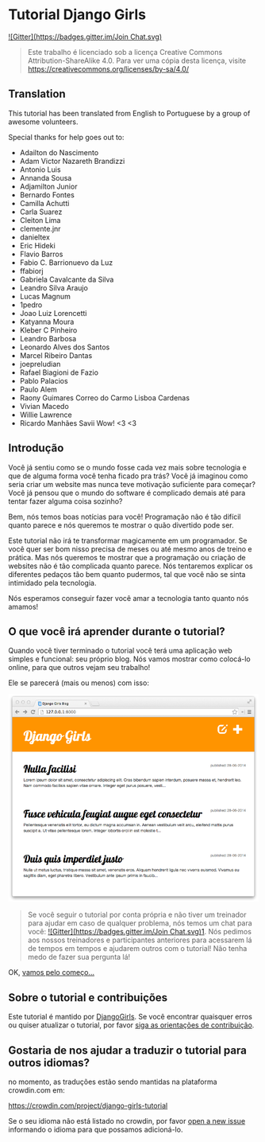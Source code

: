 # Tutorial Django Girls

[![Gitter](https://badges.gitter.im/Join Chat.svg)](https://gitter.im/DjangoGirls/tutorial?utm_source=badge&utm_medium=badge&utm_campaign=pr-badge&utm_content=badge)

 [1]: https://gitter.im/DjangoGirls/tutorial?utm_source=badge&utm_medium=badge&utm_campaign=pr-badge&utm_content=badge

> Este trabalho é licenciado sob a licença Creative Commons Attribution-ShareAlike 4.0. Para ver uma cópia desta licença, visite https://creativecommons.org/licenses/by-sa/4.0/

## Translation

This tutorial has been translated from English to Portuguese by a group of awesome volunteers. 

Special thanks for help goes out to:

* Adailton do Nascimento 
* Adam Victor Nazareth Brandizzi 
* Antonio Luis 
* Annanda Sousa 
* Adjamilton Junior 
* Bernardo Fontes 
* Camilla Achutti
* Carla Suarez
* Cleiton Lima 
* clemente.jnr
* danieltex 
* Eric Hideki 
* Flavio Barros 
* Fabio C. Barrionuevo da Luz 
* ffabiorj 
* Gabriela Cavalcante da Silva 
* Leandro Silva Araujo 
* Lucas Magnum 
* 1pedro 
* Joao Luiz Lorencetti  
* Katyanna Moura 
* Kleber C Pinheiro 
* Leandro Barbosa 
* Leonardo Alves dos Santos 
* Marcel Ribeiro Dantas 
* joepreludian 
* Rafael Biagioni de Fazio 
* Pablo Palacios 
* Paulo Alem 
* Raony Guimares Correo do Carmo Lisboa Cardenas 
* Vivian Macedo
* Willie Lawrence 
* Ricardo Manhães Savii
Wow! <3 <3 

## Introdução

Você já sentiu como se o mundo fosse cada vez mais sobre tecnologia e que de alguma forma você tenha ficado pra trás? Você já imaginou como seria criar um website mas nunca teve motivação suficiente para começar? Você já pensou que o mundo do software é complicado demais até para tentar fazer alguma coisa sozinho?

Bem, nós temos boas notícias para você! Programação não é tão difícil quanto parece e nós queremos te mostrar o quão divertido pode ser.

Este tutorial não irá te transformar magicamente em um programador. Se você quer ser bom nisso precisa de meses ou até mesmo anos de treino e prática. Mas nós queremos te mostrar que a programação ou criação de websites não é tão complicada quanto parece. Nós tentaremos explicar os diferentes pedaços tão bem quanto pudermos, tal que você não se sinta intimidado pela tecnologia.

Nós esperamos conseguir fazer você amar a tecnologia tanto quanto nós amamos!

## O que você irá aprender durante o tutorial?

Quando você tiver terminado o tutorial você terá uma aplicação web simples e funcional: seu próprio blog. Nós vamos mostrar como colocá-lo online, para que outros vejam seu trabalho!

Ele se parecerá (mais ou menos) com isso:

![Figura 0.1][2]

 [2]: images/application.png

> Se você seguir o tutorial por conta própria e não tiver um treinador para ajudar em caso de qualquer problema, nós temos um chat para você: [![Gitter](https://badges.gitter.im/Join Chat.svg)](https://gitter.im/DjangoGirls/tutorial?utm_source=badge&utm_medium=badge&utm_campaign=pr-badge&utm_content=badge)[1]. Nós pedimos aos nossos treinadores e participantes anteriores para acessarem lá de tempos em tempos e ajudarem outros com o tutorial! Não tenha medo de fazer sua pergunta lá!

OK, [vamos pelo começo...][3]

 [3]: ./how_the_internet_works/README.md

## Sobre o tutorial e contribuições

Este tutorial é mantido por [DjangoGirls][4]. Se você encontrar quaisquer erros ou quiser atualizar o tutorial, por favor [siga as orientações de contribuição][5].

 [4]: https://djangogirls.org/
 [5]: https://github.com/DjangoGirls/tutorial/blob/master/README.md

## Gostaria de nos ajudar a traduzir o tutorial para outros idiomas?

no momento, as traduções estão sendo mantidas na plataforma crowdin.com em:

https://crowdin.com/project/django-girls-tutorial

Se o seu idioma não está listado no crowdin, por favor [open a new issue][6] informando o idioma para que possamos adicioná-lo.

 [6]: https://github.com/DjangoGirls/tutorial/issues/new
